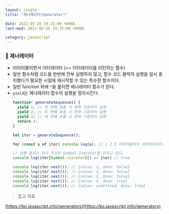 ```yaml
---
layout: single
title: "제너레이터(Generator)"

date: 2022-05-26 19:35:00 +0900
last-mod: 2022-05-26 19:35:00 +0900

category: javascript
---
```

### 📌 제너레이터
* 이터러블이면서 이터레이터 (== 이터레이터를 리턴하는 함수)
* 일반 함수처럼 코드를 한번에 전부 실행하지 않고, 함수 코드 블럭의 실행을 일시 중지했다가 필요한 시점에 재시작할 수 있는 특수한 함수이다.
* 일반 function 뒤에 `*`을 붙이면 제너레이터 함수가 된다.
* `yield`는 제너레이터 함수의 실행을 정지시킨다.
  ```javascript
  function* generateSequence() {
    yield 1; // 첫 번째 호출 시 현재 지점까지 실행
    yield 2; // 두 번째 호출 시 현재 지점까지 실행
    yield 3; // 세 번째 호출 시 현재 지점까지 실행
    return 4;
  }

  let iter = generateSequence();

  for (const a of iter) console.log(a); // 1 2 3 이터러블이자 이터레이터이기 때문에 순회도 가능

  // 실행 결과가 자기 자신인 Symbol.iterator를 가지고 있다.
  console.log(iter[Symbol.iterator]() == iter) // true

  console.log(iter.next()); // {value: 1, done: false}
  console.log(iter.next()); // {value: 2, done: false}
  console.log(iter.next()); // {value: 3, done: false}
  console.log(iter.next()); // {value: 4, done: true}
  console.log(iter.next()); // {value: undefined, done: true}
  ```


> 참고 자료

[https://ko.javascript.info/generators](https://ko.javascript.info/generators)